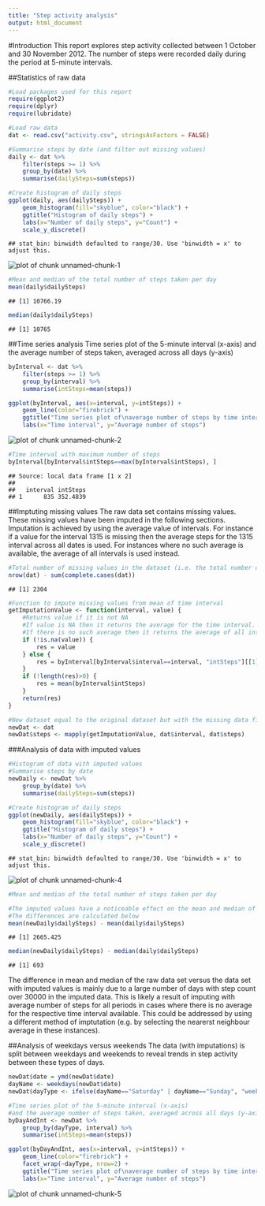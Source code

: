 ```yaml
---
title: "Step activity analysis"
output: html_document
---
```


#Introduction
This report explores step activity collected between 1 October and 30 November 2012.
The number of steps were recorded daily during the period at 5-minute intervals.

##Statistics of raw data



```r
#Load packages used for this report
require(ggplot2)
require(dplyr)
require(lubridate)

#Load raw data
dat <- read.csv("activity.csv", stringsAsFactors = FALSE)

#Summarise steps by date (and filter out missing values)
daily <- dat %>% 
    filter(steps >= 1) %>% 
    group_by(date) %>% 
    summarise(dailySteps=sum(steps))

#Create histogram of daily steps
ggplot(daily, aes(dailySteps)) +
    geom_histogram(fill="skyblue", color="black") +
    ggtitle("Histogram of daily steps") +
    labs(x="Number of daily steps", y="Count") +
    scale_y_discrete()
```

```
## stat_bin: binwidth defaulted to range/30. Use 'binwidth = x' to adjust this.
```

![plot of chunk unnamed-chunk-1](figure/unnamed-chunk-1-1.png) 

```r
#Mean and median of the total number of steps taken per day
mean(daily$dailySteps)
```

```
## [1] 10766.19
```

```r
median(daily$dailySteps) 
```

```
## [1] 10765
```

##Time series analysis
Time series plot of the 5-minute interval (x-axis)
and the average number of steps taken, averaged across all days (y-axis)


```r
byInterval <- dat %>% 
    filter(steps >= 1) %>% 
    group_by(interval) %>% 
    summarise(intSteps=mean(steps))

ggplot(byInterval, aes(x=interval, y=intSteps)) +
    geom_line(color="firebrick") +
    ggtitle("Time series plot of\naverage number of steps by time interval") +
    labs(x="Time interval", y="Average number of steps")
```

![plot of chunk unnamed-chunk-2](figure/unnamed-chunk-2-1.png) 

```r
#Time interval with maximum number of steps
byInterval[byInterval$intSteps==max(byInterval$intSteps), ]
```

```
## Source: local data frame [1 x 2]
## 
##   interval intSteps
## 1      835 352.4839
```

##Imptuting missing values
The raw data set contains missing values.
These missing values have been imputed in the following sections.
Imputation is achieved by using the average value of intervals.
For instance if a value for the interval 1315 is missing then the average steps for the 1315 interval across all dates is used. For instances where no such average is available, the average of all intervals is used instead.


```r
#Total number of missing values in the dataset (i.e. the total number of rows with NAs)
nrow(dat) - sum(complete.cases(dat))
```

```
## [1] 2304
```

```r
#Function to impute missing values from mean of time interval
getImputationValue <- function(interval, value) {
    #Returns value if it is not NA
    #If value is NA then it returns the average for the time interval.
    #If there is no such average then it returns the average of all intervals.
    if (!is.na(value)) {
        res = value
    } else {
        res = byInterval[byInterval$interval==interval, "intSteps"][[1]]
    }
    if (!length(res)>0) {
        res = mean(byInterval$intSteps)
    }
    return(res)
}

#New dataset equal to the original dataset but with the missing data filled in.
newDat <- dat
newDat$steps <- mapply(getImputationValue, dat$interval, dat$steps)
```

###Analysis of data with imputed values

```r
#Histogram of data with imputed values
#Summarise steps by date
newDaily <- newDat %>% 
    group_by(date) %>% 
    summarise(dailySteps=sum(steps))

#Create histogram of daily steps
ggplot(newDaily, aes(dailySteps)) +
    geom_histogram(fill="skyblue", color="black") +
    ggtitle("Histogram of daily steps") +
    labs(x="Number of daily steps", y="Count") +
    scale_y_discrete()
```

```
## stat_bin: binwidth defaulted to range/30. Use 'binwidth = x' to adjust this.
```

![plot of chunk unnamed-chunk-4](figure/unnamed-chunk-4-1.png) 

```r
#Mean and median of the total number of steps taken per day

#The imputed values have a noticeable effect on the mean and median of the daily steps
#The differences are calculated below
mean(newDaily$dailySteps) - mean(daily$dailySteps)
```

```
## [1] 2665.425
```

```r
median(newDaily$dailySteps) - median(daily$dailySteps)
```

```
## [1] 693
```

The difference in mean and median of the raw data set versus the data set with imputed values is mainly due to a large number of days with step count over 30000 in the imputed data. This is likely a result of imputing with average number of steps for all periods in cases where there is no average for the respective time interval available. This could be addressed by using a different method of imptutation (e.g. by selecting the nearerst neighbour average in these instances).

##Analysis of weekdays versus weekends
The data (with imputations) is split between weekdays and weekends to reveal trends in step activity between these types of days.


```r
newDat$date = ymd(newDat$date)
dayName <- weekdays(newDat$date)
newDat$dayType <- ifelse(dayName=="Saturday" | dayName=="Sunday", "weekend", "weekday")

#Time series plot of the 5-minute interval (x-axis)
#and the average number of steps taken, averaged across all days (y-axis)
byDayAndInt <- newDat %>% 
    group_by(dayType, interval) %>% 
    summarise(intSteps=mean(steps))

ggplot(byDayAndInt, aes(x=interval, y=intSteps)) +
    geom_line(color="firebrick") +
    facet_wrap(~dayType, nrow=2) +
    ggtitle("Time series plot of\naverage number of steps by time interval") +
    labs(x="Time interval", y="Average number of steps")
```

![plot of chunk unnamed-chunk-5](figure/unnamed-chunk-5-1.png) 

